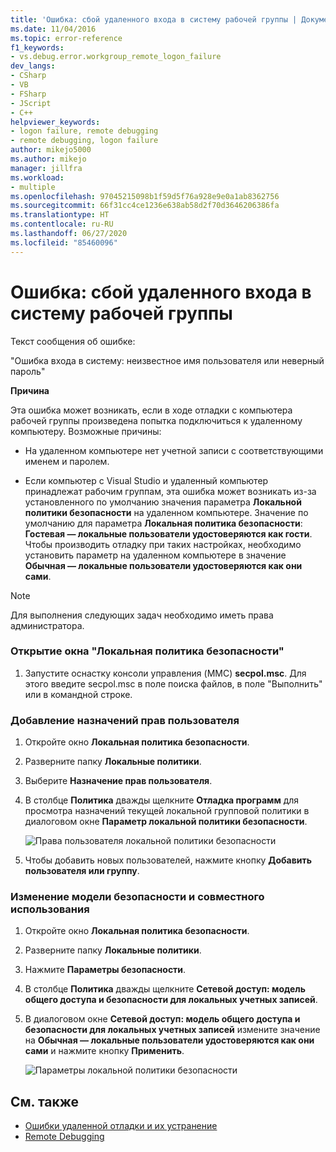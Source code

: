 ```yaml
---
title: 'Ошибка: сбой удаленного входа в систему рабочей группы | Документация Майкрософт'
ms.date: 11/04/2016
ms.topic: error-reference
f1_keywords:
- vs.debug.error.workgroup_remote_logon_failure
dev_langs:
- CSharp
- VB
- FSharp
- JScript
- C++
helpviewer_keywords:
- logon failure, remote debugging
- remote debugging, logon failure
author: mikejo5000
ms.author: mikejo
manager: jillfra
ms.workload:
- multiple
ms.openlocfilehash: 97045215098b1f59d5f76a928e9e0a1ab8362756
ms.sourcegitcommit: 66f31cc4ce1236e638ab58d2f70d3646206386fa
ms.translationtype: HT
ms.contentlocale: ru-RU
ms.lasthandoff: 06/27/2020
ms.locfileid: "85460096"
---
```

# <a name="error-workgroup-remote-logon-failure"></a>Ошибка: сбой удаленного входа в систему рабочей группы
Текст сообщения об ошибке:

 "Ошибка входа в систему: неизвестное имя пользователя или неверный пароль"

 **Причина**

 Эта ошибка может возникать, если в ходе отладки с компьютера рабочей группы произведена попытка подключиться к удаленному компьютеру. Возможные причины:

- На удаленном компьютере нет учетной записи с соответствующими именем и паролем.

- Если компьютер с Visual Studio и удаленный компьютер принадлежат рабочим группам, эта ошибка может возникать из-за установленного по умолчанию значения параметра **Локальной политики безопасности** на удаленном компьютере. Значение по умолчанию для параметра **Локальная политика безопасности**: **Гостевая — локальные пользователи удостоверяются как гости**. Чтобы производить отладку при таких настройках, необходимо установить параметр на удаленном компьютере в значение **Обычная — локальные пользователи удостоверяются как они сами**.

> [!NOTE]
> Для выполнения следующих задач необходимо иметь права администратора.

### <a name="to-open-the-local-security-policy-window"></a>Открытие окна "Локальная политика безопасности"

1. Запустите оснастку консоли управления (MMC) **secpol.msc**. Для этого введите secpol.msc в поле поиска файлов, в поле "Выполнить" или в командной строке.

### <a name="to-add-user-rights-assignments"></a>Добавление назначений прав пользователя

1. Откройте окно **Локальная политика безопасности**.

2. Разверните папку **Локальные политики**.

3. Выберите **Назначение прав пользователя**.

4. В столбце **Политика** дважды щелкните **Отладка программ** для просмотра назначений текущей локальной групповой политики в диалоговом окне **Параметр локальной политики безопасности**.

     ![Права пользователя локальной политики безопасности](../debugger/media/dbg_err_localsecuritypolicy_userrightsdebugprograms.png "DBG_ERR_LocalSecurityPolicy_UserRightsDebugPrograms")

5. Чтобы добавить новых пользователей, нажмите кнопку **Добавить пользователя или группу**.

### <a name="to-change-the-sharing-and-security-model"></a>Изменение модели безопасности и совместного использования

1. Откройте окно **Локальная политика безопасности**.

2. Разверните папку **Локальные политики**.

3. Нажмите **Параметры безопасности**.

4. В столбце **Политика** дважды щелкните **Сетевой доступ: модель общего доступа и безопасности для локальных учетных записей**.

5. В диалоговом окне **Сетевой доступ: модель общего доступа и безопасности для локальных учетных записей** измените значение на **Обычная — локальные пользователи удостоверяются как они сами** и нажмите кнопку **Применить**.

     ![Параметры локальной политики безопасности](../debugger/media/dbg_err_localsecuritypolicy_securityoptions_networkaccess.png "DBG_ERR_LocalSecurityPolicy_SecurityOptions_NetworkAccess")

## <a name="see-also"></a>См. также
- [Ошибки удаленной отладки и их устранение](../debugger/remote-debugging-errors-and-troubleshooting.md)
- [Remote Debugging](../debugger/remote-debugging.md)